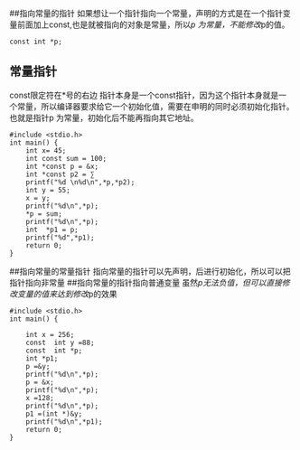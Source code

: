 ##指向常量的指针
如果想让一个指针指向一个常量，声明的方式是在一个指针变量前面加上const,也是就被指向的对象是常量，所以*p 为常量，不能修改*p的值。
```
const int *p;
```

## 常量指针
const限定符在*号的右边 指针本身是一个const指针，因为这个指针本身就是一个常量，所以编译器要求给它一个初始化值，需要在申明的同时必须初始化指针。也就是指针p  为常量，初始化后不能再指向其它地址。
```
#include <stdio.h>
int main() {
    int x= 45;
    int const sum = 100;
    int *const p = &x;
    int *const p2 = ∑
    printf("%d \n%d\n",*p,*p2);
    int y = 55;
    x = y;
    printf("%d\n",*p);
    *p = sum;
    printf("%d\n",*p);
    int  *p1 = p;
    printf("%d",*p1);
    return 0;
}
```
##指向常量的常量指针
指向常量的指针可以先声明，后进行初始化，所以可以把指针指向非常量
##指向常量的指针指向普通变量
虽然*p无法负值，但可以直接修改变量的值来达到修改*p的效果
```
#include <stdio.h>
int main() {

    int x = 256;
    const  int y =88;
    const  int *p;
    int *p1;
    p =&y;
    printf("%d\n",*p);
    p = &x;
    printf("%d\n",*p);
    x =128;
    printf("%d\n",*p);
    p1 =(int *)&y;
    printf("%d\n",*p1);
    return 0;
}
```
